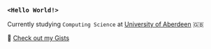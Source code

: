 ### `<Hello World!>`

Currently studying `Computing Science` at [University of Aberdeen](https://www.abdn.ac.uk/) 🇬🇧

🔎  [Check out my Gists](https://gist.github.com/zsoltkebel)

<!--
**zsoltkebel/zsoltkebel** is a ✨ _special_ ✨ repository because its `README.md` (this file) appears on your GitHub profile.

Here are some ideas to get you started:

- 🔭 I’m currently working on ...
- 🌱 I’m currently learning ...
- 👯 I’m looking to collaborate on ...
- 🤔 I’m looking for help with ...
- 💬 Ask me about ...
- 📫 How to reach me: ...
- 😄 Pronouns: ...
- ⚡ Fun fact: ...
-->
